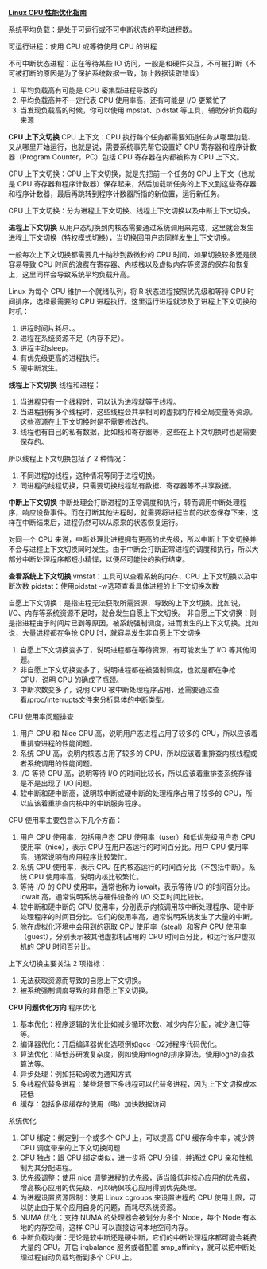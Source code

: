 **[​Linux CPU 性能优化指南](https://mp.weixin.qq.com/s/7HGjAy_R_sdpfckFlFr0cw)**

系统平均负载：是处于可运行或不可中断状态的平均进程数。

可运行进程：使用 CPU 或等待使用 CPU 的进程

不可中断状态进程：正在等待某些 IO 访问，一般是和硬件交互，不可被打断（不可被打断的原因是为了保护系统数据一致，防止数据读取错误）

1. 平均负载高有可能是 CPU 密集型进程导致的
2. 平均负载高并不一定代表 CPU 使用率高，还有可能是 I/O 更繁忙了
3. 当发现负载高的时候，你可以使用 mpstat、pidstat 等工具，辅助分析负载的来源

**CPU 上下文切换**
CPU 上下文：CPU 执行每个任务都需要知道任务从哪里加载、又从哪里开始运行，也就是说，需要系统事先帮它设置好 CPU 寄存器和程序计数器（Program Counter，PC）包括 CPU 寄存器在内都被称为 CPU 上下文。

CPU 上下文切换：CPU 上下文切换，就是先把前一个任务的 CPU 上下文（也就是 CPU 寄存器和程序计数器）保存起来，然后加载新任务的上下文到这些寄存器和程序计数器，最后再跳转到程序计数器所指的新位置，运行新任务。

CPU 上下文切换：分为进程上下文切换、线程上下文切换以及中断上下文切换。

**进程上下文切换**
从用户态切换到内核态需要通过系统调用来完成，这里就会发生进程上下文切换（特权模式切换），当切换回用户态同样发生上下文切换。

一般每次上下文切换都需要几十纳秒到数微秒的 CPU 时间，如果切换较多还是很容易导致 CPU 时间的浪费在寄存器、内核栈以及虚拟内存等资源的保存和恢复上，这里同样会导致系统平均负载升高。

Linux 为每个 CPU 维护一个就绪队列，将 R 状态进程按照优先级和等待 CPU 时间排序，选择最需要的 CPU 进程执行。这里运行进程就涉及了进程上下文切换的时机：

1. 进程时间片耗尽、。
2. 进程在系统资源不足（内存不足）。
3. 进程主动sleep。
4. 有优先级更高的进程执行。
5. 硬中断发生。

**线程上下文切换**
线程和进程：
1. 当进程只有一个线程时，可以认为进程就等于线程。
2. 当进程拥有多个线程时，这些线程会共享相同的虚拟内存和全局变量等资源。这些资源在上下文切换时是不需要修改的。
3. 线程也有自己的私有数据，比如栈和寄存器等，这些在上下文切换时也是需要保存的。

所以线程上下文切换包括了 2 种情况：
1. 不同进程的线程，这种情况等同于进程切换。
2. 同进程的线程切换，只需要切换线程私有数据、寄存器等不共享数据。

**中断上下文切换**
中断处理会打断进程的正常调度和执行，转而调用中断处理程序，响应设备事件。而在打断其他进程时，就需要将进程当前的状态保存下来，这样在中断结束后，进程仍然可以从原来的状态恢复运行。

对同一个 CPU 来说，中断处理比进程拥有更高的优先级，所以中断上下文切换并不会与进程上下文切换同时发生。由于中断会打断正常进程的调度和执行，所以大部分中断处理程序都短小精悍，以便尽可能快的执行结束。

**查看系统上下文切换**
vmstat：工具可以查看系统的内存、CPU 上下文切换以及中断次数
pidstat：使用pidstat -w选项查看具体进程的上下文切换次数

自愿上下文切换：是指进程无法获取所需资源，导致的上下文切换。比如说， I/O、内存等系统资源不足时，就会发生自愿上下文切换。
非自愿上下文切换：则是指进程由于时间片已到等原因，被系统强制调度，进而发生的上下文切换。比如说，大量进程都在争抢 CPU 时，就容易发生非自愿上下文切换

1. 自愿上下文切换变多了，说明进程都在等待资源，有可能发生了 I/O 等其他问题。
2. 非自愿上下文切换变多了，说明进程都在被强制调度，也就是都在争抢 CPU，说明 CPU 的确成了瓶颈。
3. 中断次数变多了，说明 CPU 被中断处理程序占用，还需要通过查看/proc/interrupts文件来分析具体的中断类型。

CPU 使用率问题排查
1. 用户 CPU 和 Nice CPU 高，说明用户态进程占用了较多的 CPU，所以应该着重排查进程的性能问题。
2. 系统 CPU 高，说明内核态占用了较多的 CPU，所以应该着重排查内核线程或者系统调用的性能问题。
3. I/O 等待 CPU 高，说明等待 I/O 的时间比较长，所以应该着重排查系统存储是不是出现了 I/O 问题。
4. 软中断和硬中断高，说明软中断或硬中断的处理程序占用了较多的 CPU，所以应该着重排查内核中的中断服务程序。

CPU 使用率主要包含以下几个方面：
1. 用户 CPU 使用率，包括用户态 CPU 使用率（user）和低优先级用户态 CPU 使用率（nice），表示 CPU 在用户态运行的时间百分比。用户 CPU 使用率高，通常说明有应用程序比较繁忙。
2. 系统 CPU 使用率，表示 CPU 在内核态运行的时间百分比（不包括中断）。系统 CPU 使用率高，说明内核比较繁忙。
3. 等待 I/O 的 CPU 使用率，通常也称为 iowait，表示等待 I/O 的时间百分比。iowait 高，通常说明系统与硬件设备的 I/O 交互时间比较长。
4. 软中断和硬中断的 CPU 使用率，分别表示内核调用软中断处理程序、硬中断处理程序的时间百分比。它们的使用率高，通常说明系统发生了大量的中断。
5. 除在虚拟化环境中会用到的窃取 CPU 使用率（steal）和客户 CPU 使用率（guest），分别表示被其他虚拟机占用的 CPU 时间百分比，和运行客户虚拟机的 CPU 时间百分比。

上下文切换主要关注 2 项指标：
1. 无法获取资源而导致的自愿上下文切换。
2. 被系统强制调度导致的非自愿上下文切换。

**CPU 问题优化方向**
程序优化
1. 基本优化：程序逻辑的优化比如减少循环次数、减少内存分配，减少递归等等。
2. 编译器优化：开启编译器优化选项例如gcc -O2对程序代码优化。
3. 算法优化：降低苏研发复杂度，例如使用nlogn的排序算法，使用logn的查找算法等。
4. 异步处理：例如把轮询改为通知方式
5. 多线程代替多进程：某些场景下多线程可以代替多进程，因为上下文切换成本较低
6. 缓存：包括多级缓存的使用（略）加快数据访问

系统优化
1. CPU 绑定：绑定到一个或多个 CPU 上，可以提高 CPU 缓存命中率，减少跨 CPU 调度带来的上下文切换问题
2. CPU 独占：跟 CPU 绑定类似，进一步将 CPU 分组，并通过 CPU 亲和性机制为其分配进程。
3. 优先级调整：使用 nice 调整进程的优先级，适当降低非核心应用的优先级，增高核心应用的优先级，可以确保核心应用得到优先处理。
4. 为进程设置资源限制：使用 Linux cgroups 来设置进程的 CPU 使用上限，可以防止由于某个应用自身的问题，而耗尽系统资源。
5. NUMA 优化：支持 NUMA 的处理器会被划分为多个 Node，每个 Node 有本地的内存空间，这样 CPU 可以直接访问本地空间内存。
6. 中断负载均衡：无论是软中断还是硬中断，它们的中断处理程序都可能会耗费大量的 CPU。开启 irqbalance 服务或者配置 smp_affinity，就可以把中断处理过程自动负载均衡到多个 CPU 上。